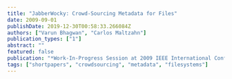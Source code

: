 ```yaml
---
title: "JabberWocky: Crowd-Sourcing Metadata for Files"
date: 2009-09-01
publishDate: 2019-12-30T00:58:33.266084Z
authors: ["Varun Bhagwan", "Carlos Maltzahn"]
publication_types: ["1"]
abstract: ""
featured: false
publication: "*Work-In-Progress Session at 2009 IEEE International Conference on Services Computing (SCC 2009)*"
tags: ["shortpapers", "crowdsourcing", "metadata", "filesystems"]
---
```



